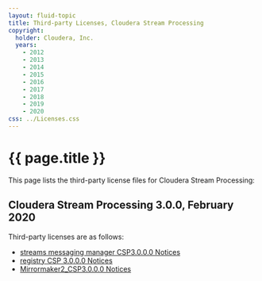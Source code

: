 ```yaml
---
layout: fluid-topic
title: Third-party Licenses, Cloudera Stream Processing
copyright:
  holder: Cloudera, Inc.
  years:
    - 2012
    - 2013
    - 2014
    - 2015
    - 2016
    - 2017
    - 2018
    - 2019
    - 2020
css: ../Licenses.css
---
```

# {{ page.title }}

This page lists the third-party license files for Cloudera Stream
Processing:

## Cloudera Stream Processing 3.0.0, February 2020

Third-party licenses are as follows:

* [streams messaging manager CSP3.0.0.0 Notices](/documentation/other/shared/licensefiles/csp3000_smm.txt)
* [registry CSP 3.0.0.0 Notices](/documentation/other/shared/licensefiles/csp3000_registry.txt)
* [Mirrormaker2_CSP3.0.0.0 Notices](/documentation/other/shared/licensefiles/csp3000_mirrormaker2.txt)
